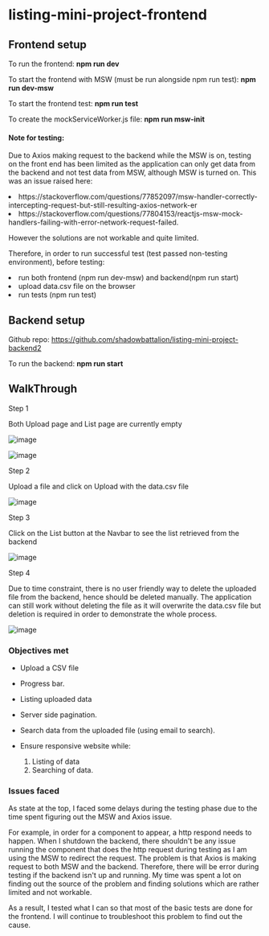 # listing-mini-project-frontend

## Frontend setup

To run the frontend: 
  <b>npm run dev</b>

To start the frontend with MSW (must be run alongside npm run test):
  <b>npm run dev-msw</b>

To start the frontend test:
 <b> npm run test</b>

To create the mockServiceWorker.js file:
 <b> npm run msw-init</b>

 #### Note for testing:

 <p>
   Due to Axios making request to the backend while the MSW is on, testing on the front end has been limited as the application can only get data from the backend and not test data from MSW, although MSW is turned on.
   This was an issue raised here: 
   <li>https://stackoverflow.com/questions/77852097/msw-handler-correctly-intercepting-request-but-still-resulting-axios-network-er</li>
   <li>https://stackoverflow.com/questions/77804153/reactjs-msw-mock-handlers-failing-with-error-network-request-failed.</li> 
   
 <p>However the solutions are not workable and quite limited.</p>
 <p>
   Therefore, in order to run successful test (test passed non-testing environment), before testing:
     <li>run both frontend (npm run dev-msw) and backend(npm run start)</li>
     <li>upload data.csv file on the browser</li>
     <li>run tests (npm run test) </li>
 </p>



## Backend setup
Github repo: https://github.com/shadowbattalion/listing-mini-project-backend2

To run the backend:
<b>npm run start</b>

## WalkThrough

<p>Step 1</p>
<p>Both Upload page and List page are currently empty</p>

![image](https://github.com/user-attachments/assets/3c191c57-be14-4253-a604-51b32db7dbe6)

![image](https://github.com/user-attachments/assets/cb04bcb1-2e0d-49d0-9929-2435d0b770be)

<p>Step 2</p>
<p>Upload a file and click on Upload with the data.csv file</p>

![image](https://github.com/user-attachments/assets/ddb6d60e-40fa-4d27-9e7b-449937d12238)

<p>Step 3</p>
<p>Click on the List button at the Navbar to see the list retrieved from the backend</p>

![image](https://github.com/user-attachments/assets/869e2365-9a22-451b-bba1-afc55901b813)

<p>Step 4</p>
<p>Due to time constraint, there is no user friendly way to delete the uploaded file from the backend, hence should be deleted manually. The application can still work without deleting the file as it will overwrite the data.csv file but deletion is required in order to demonstrate the whole process.</p>

![image](https://github.com/user-attachments/assets/d95b24fb-9598-45c6-b782-f66c7ec12013)


### Objectives met

- Upload a CSV file
- Progress bar.

- Listing uploaded data 
- Server side pagination.

- Search data from the uploaded file (using email to search). 
- Ensure responsive website while:
	1) Listing of data 
	2) Searching of data.




### Issues faced

<p>As state at the top, I faced some delays during the testing phase due to the time spent figuring out the MSW and Axios issue.</p>
<p>For example, in order for a component to appear, a http respond needs to happen. When I shutdown the backend, there shouldn't be any issue running the component that does the http request during testing as I am using the MSW to redirect the request. The problem is that Axios is making request to both MSW and the backend. Therefore, there will be error during testing if the backend isn't up and running. My time was spent a lot on finding out the source of the problem and finding solutions which are rather limited and not workable.</p>
<p>As a result, I tested what I can so that most of the basic tests are done for the frontend. I will continue to troubleshoot this problem to find out the cause.</p>
